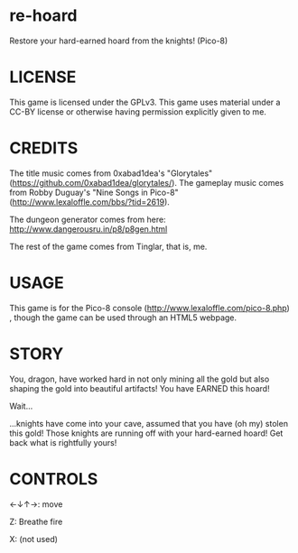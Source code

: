 # re-hoard
Restore your hard-earned hoard from the knights! (Pico-8)



# LICENSE
This game is licensed under the GPLv3. This game uses material under a CC-BY license or otherwise having permission explicitly given to me.

# CREDITS
The title music comes from 0xabad1dea's "Glorytales" (https://github.com/0xabad1dea/glorytales/).
The gameplay music comes from Robby Duguay's "Nine Songs in Pico-8" (http://www.lexaloffle.com/bbs/?tid=2619).

The dungeon generator comes from here: http://www.dangerousru.in/p8/p8gen.html

The rest of the game comes from Tinglar, that is, me.

# USAGE
This game is for the Pico-8 console (http://www.lexaloffle.com/pico-8.php) , though the game can be used through an HTML5 webpage.



# STORY
You, dragon, have worked hard in not only mining all the gold but also shaping the gold into beautiful artifacts! You have EARNED this hoard!

Wait...

...knights have come into your cave, assumed that you have (oh my) stolen this gold! Those knights are running off with your hard-earned hoard! Get back what is rightfully yours!

# CONTROLS
←↓↑→: move

Z: Breathe fire

X: (not used)
